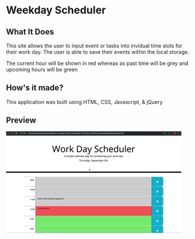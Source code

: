 # Weekday Scheduler 

## What It Does
This site allows the user to input event or tasks into invidual time slots for their work day. The user is able to save their events within the local storage.

The current hour will be shown in red whereas as past time will be grey and upcoming hours will be green



## How's it made?
This application was built using HTML, CSS, Javascript, & jQuery



## Preview
![](./images/05-third-party-apis-homework-demo.gif)